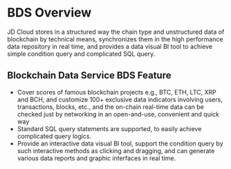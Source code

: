 # BDS Overview
JD Cloud stores in a structured way the chain type and unstructured data of blockchain by technical means, synchronizes them in the high performance data repository in real time, and provides a data visual BI tool to achieve simple condition query and complicated SQL query.

## Blockchain Data Service BDS Feature
* Cover scores of famous blockchain projects e.g., BTC, ETH, LTC, XRP and BCH, and customize 100+ exclusive data indicators involving users, transactions, blocks, etc., and the on-chain real-time data can be checked just by networking in an open-and-use, convenient and quick way
* Standard SQL query statements are supported, to easily achieve complicated query logics.
* Provide an interactive data visual BI tool, support the condition query by such interactive methods as clicking and dragging, and can generate various data reports and graphic interfaces in real time.


